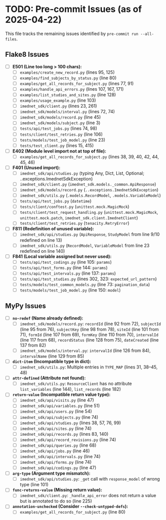 # TODO: Pre-commit Issues (as of 2025-04-22)

This file tracks the remaining issues identified by `pre-commit run --all-files`.

## Flake8 Issues

- [ ] **E501 (Line too long > 100 chars):**
  - [ ] `examples/create_new_record.py` (lines 95, 125)
  - [ ] `examples/find_subjects_by_status.py` (line 80)
  - [ ] `examples/get_all_records_for_subject.py` (lines 77, 91)
  - [ ] `examples/handle_api_errors.py` (lines 107, 167, 171)
  - [ ] `examples/list_studies_and_sites.py` (line 128)
  - [ ] `examples/usage_example.py` (line 103)
  - [ ] `imednet_sdk/client.py` (lines 23, 261)
  - [ ] `imednet_sdk/models/interval.py` (lines 72, 74)
  - [ ] `imednet_sdk/models/record.py` (line 45)
  - [ ] `imednet_sdk/models/subject.py` (line 3)
  - [ ] `tests/api/test_jobs.py` (lines 74, 98)
  - [ ] `tests/client/test_retries.py` (line 106)
  - [ ] `tests/models/test_job_model.py` (line 23)
  - [ ] `tests/test_client.py` (lines 15, 415)
- [ ] **E402 (Module level import not at top of file):**
  - [ ] `examples/get_all_records_for_subject.py` (lines 38, 39, 40, 42, 44, 45, 46)
- [ ] **F401 (Unused import):**
  - [ ] `imednet_sdk/api/studies.py` (typing Any, Dict, List, Optional; ..exceptions.ImednetSdkException)
  - [ ] `imednet_sdk/client.py` (`imednet_sdk.models._common.ApiResponse`)
  - [ ] `imednet_sdk/models/record.py` (`..exceptions.ImednetSdkException`)
  - [ ] `imednet_sdk/utils.py` (`.models.RecordModel`, `.models.VariableModel`)
  - [ ] `tests/api/test_jobs.py` (`datetime`)
  - [ ] `tests/client/conftest.py` (`unittest.mock.MagicMock`)
  - [ ] `tests/client/test_request_handling.py` (`unittest.mock.MagicMock`, `unittest.mock.patch`, `imednet_sdk.client.ImednetClient`)
  - [ ] `tests/client/test_retries.py` (`tenacity.RetryError`)
- [ ] **F811 (Redefinition of unused variable):**
  - [ ] `imednet_sdk/api/studies.py` (`ApiResponse`, `StudyModel` from line 9/10 redefined on line 13)
  - [ ] `imednet_sdk/utils.py` (`RecordModel`, `VariableModel` from line 23 redefined on line 140)
- [ ] **F841 (Local variable assigned but never used):**
  - [ ] `tests/api/test_codings.py` (line 105: `params`)
  - [ ] `tests/api/test_forms.py` (line 144: `params`)
  - [ ] `tests/api/test_intervals.py` (line 137: `params`)
  - [ ] `tests/api/test_studies.py` (lines 302, 323: `expected_url_pattern`)
  - [ ] `tests/models/test_common_models.py` (line 73: `pagination_data`)
  - [ ] `tests/models/test_job_model.py` (line 150: `model`)

## MyPy Issues

- [ ] **`no-redef` (Name already defined):**
  - [ ] `imednet_sdk/models/record.py`: `recordId` (line 92 from 72), `subjectId` (line 95 from 76), `subjectKey` (line 98 from 78), `siteId` (line 101 from 71), `formId` (line 107 from 69), `formKey` (line 110 from 70), `intervalId` (line 117 from 68), `recordStatus` (line 128 from 75), `dateCreated` (line 137 from 82)
  - [ ] `imednet_sdk/models/interval.py`: `intervalId` (line 126 from 84), `intervalName` (line 129 from 85)
- [ ] **`dict-item` (Incompatible type in dict):**
  - [ ] `imednet_sdk/utils.py`: Multiple entries in `TYPE_MAP` (lines 31, 38–45, 48)
- [ ] **`attr-defined` (Attribute not found):**
  - [ ] `imednet_sdk/utils.py`: `ResourceClient` has no attribute `list_variables` (line 144), `list_records` (line 182)
- [ ] **`return-value` (Incompatible return value type):**
  - [ ] `imednet_sdk/api/visits.py` (line 47)
  - [ ] `imednet_sdk/api/variables.py` (line 51)
  - [ ] `imednet_sdk/api/users.py` (line 54)
  - [ ] `imednet_sdk/api/subjects.py` (line 74)
  - [ ] `imednet_sdk/api/studies.py` (lines 38, 57, 76, 99)
  - [ ] `imednet_sdk/api/sites.py` (line 74)
  - [ ] `imednet_sdk/api/records.py` (lines 83, 140)
  - [ ] `imednet_sdk/api/record_revisions.py` (line 74)
  - [ ] `imednet_sdk/api/queries.py` (line 68)
  - [ ] `imednet_sdk/api/jobs.py` (line 46)
  - [ ] `imednet_sdk/api/intervals.py` (line 74)
  - [ ] `imednet_sdk/api/forms.py` (line 74)
  - [ ] `imednet_sdk/api/codings.py` (line 47)
- [ ] **`arg-type` (Argument type mismatch):**
  - [ ] `imednet_sdk/api/studies.py`: `_get` call with `response_model` of wrong type (line 101)
- [ ] **`func-returns-value` (Missing return value):**
  - [ ] `imednet_sdk/client.py`: `_handle_api_error` does not return a value but is annotated to do so (line 225)
- [ ] **`annotation-unchecked` (Consider `--check-untyped-defs`):**
  - [ ] `examples/get_all_records_for_subject.py` (line 80)
